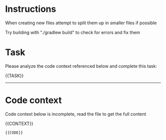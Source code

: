 # Instructions

When creating new files attempt to split them up in smaller files if possible 

Try building with "./gradlew build" to check for errors and fix them

# Task

Please analyze the code context referenced below and complete this task:

{{TASK}}

---

# Code context
Code context below is incomplete, read the file to get the full content

{{CONTEXT}}

```
{{CODE}}
```
